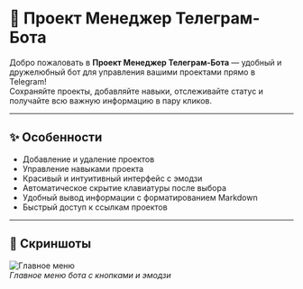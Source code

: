 # 🚀 Проект Менеджер Телеграм-Бота

Добро пожаловать в **Проект Менеджер Телеграм-Бота** — удобный и дружелюбный бот для управления вашими проектами прямо в Telegram!  
Сохраняйте проекты, добавляйте навыки, отслеживайте статус и получайте всю важную информацию в пару кликов.

---

## ✨ Особенности

- Добавление и удаление проектов
- Управление навыками проекта
- Красивый и интуитивный интерфейс с эмодзи
- Автоматическое скрытие клавиатуры после выбора
- Удобный вывод информации с форматированием Markdown
- Быстрый доступ к ссылкам проектов

---

## 📸 Скриншоты

![Главное меню](file:///C:/Users/Денис/Pictures/Screenshots/Снимок%20экрана%20(128).png)  
*Главное меню бота с кнопками и эмодзи*

